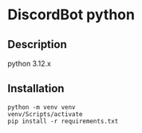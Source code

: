 # DiscordBot python
 
## Description
python 3.12.x
## Installation
```
python -m venv venv
venv/Scripts/activate
pip install -r requirements.txt
```